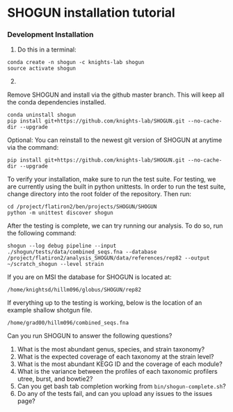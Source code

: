 SHOGUN installation tutorial
=======

### Development Installation
1. Do this in a terminal:
```
conda create -n shogun -c knights-lab shogun
source activate shogun
```

2.
Remove SHOGUN and install via the github master branch. This will keep all the conda dependencies installed.
```
conda uninstall shogun
pip install git+https://github.com/knights-lab/SHOGUN.git --no-cache-dir --upgrade
```

Optional: You can reinstall to the newest git version of SHOGUN at anytime via the command:
```
pip install git+https://github.com/knights-lab/SHOGUN.git --no-cache-dir --upgrade
```

To verify your installation, make sure to run the test suite. For testing, we are currently using the built in python unittests. In order to run the test suite, change directory into the root folder of the repository. Then run:

```
cd /project/flatiron2/ben/projects/SHOGUN/SHOGUN
python -m unittest discover shogun
```

After the testing is complete, we can try running our analysis. To do so, run the following command:

```
shogun --log debug pipeline --input ./shogun/tests/data/combined_seqs.fna --database /project/flatiron2/analysis_SHOGUN/data/references/rep82 --output ~/scratch_shogun --level strain
```

If you are on MSI the database for SHOGUN is located at:
```
/home/knightsd/hillm096/globus/SHOGUN/rep82
```

If everything up to the testing is working, below is the location of an example shallow shotgun file.
```
/home/grad00/hillm096/combined_seqs.fna
```

Can you run SHOGUN to answer the following questions?
1. What is the most abundant genus, species, and strain taxonomy?
2. What is the expected coverage of each taxonomy at the strain level?
3. What is the most abundant KEGG ID and the coverage of each module?
4. What is the variance between the profiles of each taxonomic profilers utree, burst, and bowtie2?
5. Can you get bash tab completion working from ```bin/shogun-complete.sh```?
6. Do any of the tests fail, and can you upload any issues to the issues page?
